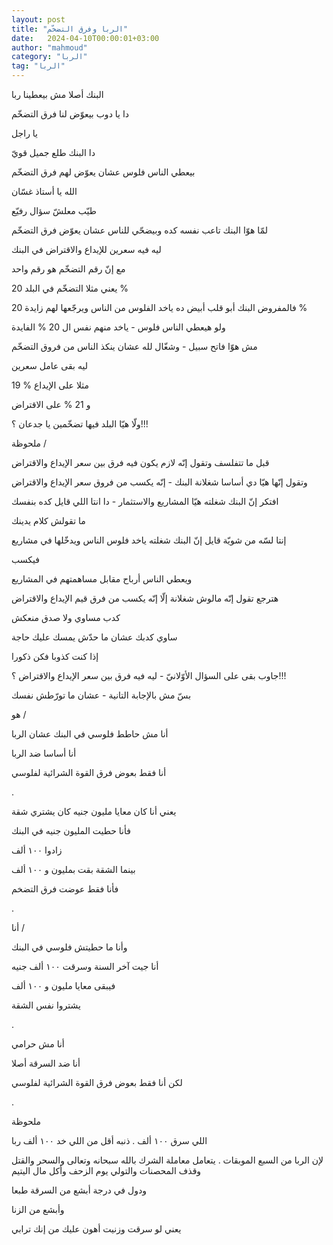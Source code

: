 ```yaml
---
layout: post
title: "الربا وفرق التضخّم"
date:   2024-04-10T00:00:01+03:00
author: "mahmoud"
category: "الربا"
tag: "الربا"
---
```



البنك أصلا مش بيعطينا ربا

دا يا دوب بيعوّض لنا فرق التضخّم




يا راجل

دا البنك طلع جميل قويّ

بيعطي الناس فلوس عشان يعوّض لهم فرق التضخّم

الله يا أستاذ غسّان




طيّب معلشّ سؤال رفيّع

لمّا هوّا البنك تاعب نفسه كده وبيضحّي للناس عشان يعوّض فرق
التضخّم

ليه فيه سعرين للإيداع والاقتراض في البنك

مع إنّ رقم التضخّم هو رقم واحد




يعني مثلا التضخّم في البلد 20 %

فالمفروض البنك أبو قلب أبيض ده ياخد الفلوس من الناس
ويرجّعها لهم زايدة 20 %

ولو هيعطي الناس فلوس - ياخد منهم
نفس ال 20 % الفايدة




مش هوّا فاتح سبيل - وشغّال لله عشان ينكذ الناس من فروق
التضخّم

ليه بقى عامل سعرين

19 % مثلا على الإيداع

و 21 % على الاقتراض

ولّا هيّا البلد فيها تضخّمين يا جدعان ؟!!!




ملحوظة /

قبل ما تتفلسف وتقول إنّه لازم يكون فيه فرق بين سعر
الإيداع والاقتراض

وتقول إنّها هيّا دي أساسا شغلانة البنك - إنّه يكسب من فروق
سعر الإيداع والاقتراض

افتكر إنّ البنك شغلته هيّا المشاريع والاستثمار - دا انتا
اللي قايل كده بنفسك




ما تقولش كلام يدينك

إنتا لسّه من شويّة قايل إنّ البنك شغلته ياخد فلوس الناس
ويدخّلها في مشاريع

فيكسب

ويعطي الناس أرباح مقابل مساهمتهم في المشاريع




هترجع تقول إنّه مالوش شغلانة إلّا إنّه يكسب من فرق قيم
الإيداع والاقتراض

كدب مساوي ولا صدق منعكش

ساوي كدبك عشان ما حدّش يمسك عليك حاجة

إذا كنت كذوبا فكن ذكورا




جاوب بقى على السؤال الأوّلانيّ - ليه فيه فرق بين سعر
الإيداع والاقتراض ؟!!!

بسّ مش بالإجابة التانية - عشان ما تورّطش نفسك

هو /

أنا مش حاطط فلوسي في البنك عشان الربا

أنا أساسا ضد الربا

أنا فقط بعوض فرق القوة الشرائية لفلوسي

.

يعني أنا كان معايا مليون جنيه كان يشتري شقة

فأنا حطيت المليون جنيه في البنك

زادوا ١٠٠ ألف

بينما الشقة بقت بمليون و ١٠٠ ألف

فأنا فقط عوضت فرق التضخم

.

أنا /

وأنا ما حطيتش فلوسي في البنك

أنا جيت آخر السنة وسرقت ١٠٠ ألف جنيه

فيبقى معايا مليون و ١٠٠ ألف

يشتروا نفس الشقة

.

أنا مش حرامي

أنا ضد السرقة أصلا

لكن أنا فقط بعوض فرق القوة الشرائية لفلوسي

.

ملحوظة

اللي سرق ١٠٠ ألف . ذنبه أقل من اللي خد ١٠٠ ألف
ربا

لإن الربا من السبع الموبقات . يتعامل معاملة الشرك بالله
سبحانه وتعالى والسحر والقتل وقذف المحصنات والتولي يوم الزحف وأكل مال
اليتيم

ودول في درجة أبشع من السرقة طبعا

وأبشع من الزنا

يعني لو سرقت وزنيت أهون عليك من إنك ترابي
